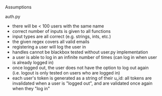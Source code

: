 Assumptions

auth.py
- there will be < 100 users with the same name
- correct number of inputs is given to all functions
- input types are all correct (e.g. strings, ints, etc.)
- the given regex covers all valid emails
- registering a user will log the user in
- handles cannot be blackbox tested without user.py implementation
- a user is able to log in an infinite number of times (can log in when user is already logged in)
- once logged out, the user does not have the option to log out again \
(i.e. logout is only tested on users who are logged in)
- each user's token is generated as a string of their u_id: all tokens are \
invalidated when a user is "logged out", and are validated once again when they "log in"

